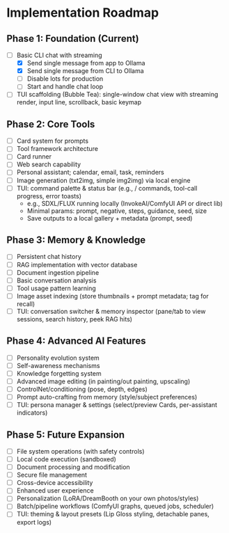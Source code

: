 # Implementation Roadmap

## Phase 1: Foundation (Current)

- [ ] Basic CLI chat with streaming
  - [x] Send single message from app to Ollama
  - [x] Send single message from CLI to Ollama
  - [ ] Disable lots for production
  - [ ] Start and handle chat loop
- [ ] TUI scaffolding (Bubble Tea): single-window chat view with streaming render, input line, scrollback, basic keymap

## Phase 2: Core Tools

- [ ] Card system for prompts
- [ ] Tool framework architecture
- [ ] Card runner
- [ ] Web search capability
- [ ] Personal assistant; calendar, email, task, reminders
- [ ] Image generation (txt2img, simple img2img) via local engine
- [ ] TUI: command palette & status bar (e.g., / commands, tool-call progress, error toasts)
  - e.g., SDXL/FLUX running locally (InvokeAI/ComfyUI API or direct lib)
  - Minimal params: prompt, negative, steps, guidance, seed, size
  - Save outputs to a local gallery + metadata (prompt, seed)

## Phase 3: Memory & Knowledge

- [ ] Persistent chat history
- [ ] RAG implementation with vector database
- [ ] Document ingestion pipeline
- [ ] Basic conversation analysis
- [ ] Tool usage pattern learning
- [ ] Image asset indexing (store thumbnails + prompt metadata; tag for recall)
- [ ] TUI: conversation switcher & memory inspector (pane/tab to view sessions, search history, peek RAG hits)

## Phase 4: Advanced AI Features

- [ ] Personality evolution system
- [ ] Self-awareness mechanisms
- [ ] Knowledge forgetting system
- [ ] Advanced image editing (in painting/out painting, upscaling)
- [ ] ControlNet/conditioning (pose, depth, edges)
- [ ] Prompt auto-crafting from memory (style/subject preferences)
- [ ] TUI: persona manager & settings (select/preview Cards, per-assistant indicators)

## Phase 5: Future Expansion

- [ ] File system operations (with safety controls)
- [ ] Local code execution (sandboxed)
- [ ] Document processing and modification
- [ ] Secure file management
- [ ] Cross-device accessibility
- [ ] Enhanced user experience
- [ ] Personalization (LoRA/DreamBooth on your own photos/styles)
- [ ] Batch/pipeline workflows (ComfyUI graphs, queued jobs, scheduler)
- [ ] TUI: theming & layout presets (Lip Gloss styling, detachable panes, export logs)
